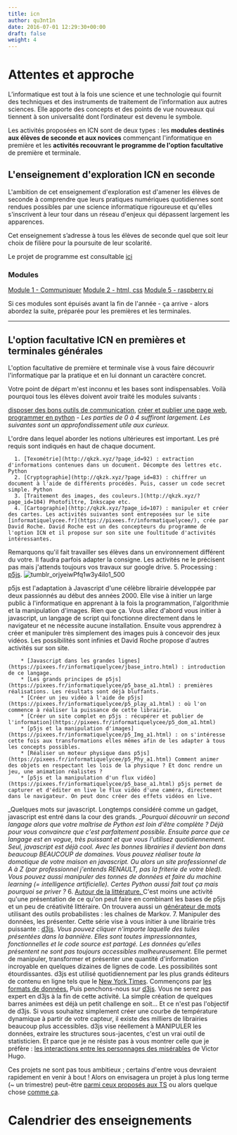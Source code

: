 ```yaml
---
title: icn
author: qu3nt1n
date: 2016-07-01 12:29:30+00:00
draft: false
weight: 4
---
```


# Attentes et approche


L’informatique est tout à la fois une science et une technologie qui fournit des techniques et des instruments de traitement de l’information aux autres sciences. Elle apporte des concepts et des points de vue nouveaux qui tiennent à son universalité dont l’ordinateur est devenu le symbole.

Les activités proposées en ICN sont de deux types : les **modules destinés aux élèves de seconde et aux novices** commençant l'informatique en première et les **activités recouvrant le programme de l'option facultative** de première et terminale.


## L'enseignement d'exploration ICN en seconde


L'ambition de cet enseignement d'exploration est d'amener les élèves de seconde à comprendre que leurs pratiques numériques quotidiennes sont rendues possibles par une science informatique rigoureuse et qu'elles s'inscrivent à leur tour dans un réseau d'enjeux qui dépassent largement les apparences.

Cet enseignement s’adresse à tous les élèves de seconde quel que soit leur choix de filière pour la poursuite de leur scolarité.

Le projet de programme est consultable [ici](http://cache.media.education.gouv.fr/file/CSP/91/2/prog_Informatique_et_creation_numerique_19_mai_425912.pdf)





### Modules











 [Module 1 - Communiquer](/docs/icn/module-1/)
 [Module 2 - html, css](/docs/icn/module-2/)
 [Module 5 - raspberry pi](/docs/icn/module-5/)

Si ces modules sont épuisés avant la fin de l'année - ça arrive - alors abordez la suite, préparée pour les premières et les terminales.







---





## L'option facultative ICN en premières et terminales générales


L'option facultative de première et terminale vise à vous faire découvrir l'informatique par la pratique et en lui donnant un caractère concret.

Votre point de départ m'est inconnu et les bases sont indispensables. Voilà pourquoi tous les élèves doivent avoir traité les modules suivants :



 [disposer des bons outils de communication,](http://qkzk.xyz/?page_id=27)
 [créer et publier une page web](http://qkzk.xyz/?page_id=34),
 [programmer en python](http://qkzk.xyz/?page_id=39) - _Les parties de 0 à 4 suffiront largement. Les suivantes sont un approfondissement utile aux curieux._

L'ordre dans lequel aborder les notions ultérieures est important. Les pré requis sont indiqués en haut de chaque document.

 	  1. [Texométrie](http://qkzk.xyz/?page_id=92) : extraction d'informations contenues dans un document. Décompte des lettres etc. Python
 	  2. [Cryptographie](http://qkzk.xyz/?page_id=83) : chiffrer un document à l'aide de différents procédés. Puis, casser un code secret simple. Python
 	  3. [Traitement des images, des couleurs.](http://qkzk.xyz/?page_id=104) Photofiltre, Inkscape etc.
 	  4. [Cartographie](http://qkzk.xyz/?page_id=107) : manipuler et créer des cartes. Les activités suivantes sont entreposées sur le site [informatiquelycee.fr](https://pixees.fr/informatiquelycee/), crée par David Roche. David Roche est un des concepteurs du programme de l'option ICN et il propose sur son site une foultitude d'activités intéressantes.
Remarquons qu'il fait travailler ses élèves dans un environnement différent du votre. Il faudra parfois adapter la consigne.
Les activités ne le précisent pas mais j'attends toujours vos travaux sur google drive.
 	  5. Processing : [p5js](https://p5js.org/).
![tumblr_orjyeiwPfq1w3y4ilo1_500](/uploads/uploads/2016/07/tumblr_orjyeiwPfq1w3y4ilo1_500.gif)

p5js est l'adaptation à Javascript d'une célèbre librairie développée par deux passionnés au début des années 2000. Elle vise à initier un large public à l'informatique en apprenant à la fois la programmation, l'algorithmie et la manipulation d'images. Rien que ça.
Vous allez d'abord vous initier à javascript, un langage de script qui fonctionne directement dans le navigateur et ne nécessite aucune installation.
Ensuite vous apprendrez à créer et manipuler très simplement des images puis à concevoir des jeux vidéos. Les possibilités sont infinies et David Roche propose d'autres activités sur son site.

 	    * [Javascript dans les grandes lignes](https://pixees.fr/informatiquelycee/jbase_intro.html) : introduction de ce langage.
 	    * [Les grands principes de p5js](https://pixees.fr/informatiquelycee/p5_base_a1.html) : premières réalisations. Les résultats sont déjà bluffants.
 	    * [Créer un jeu vidéo à l'aide de p5js](https://pixees.fr/informatiquelycee/p5_play_a1.html) : où l'on commence à réaliser la puissance de cette librairie.
 	    * [Créer un site complet en p5js : récupérer et publier de l'information](https://pixees.fr/informatiquelycee/p5_dom_a1.html)
 	    * [p5js et la manipulation d'images](https://pixees.fr/informatiquelycee/p5_Img_a1.html) : on s'intéresse cette fois aux transformations elles mêmes afin de les adapter à tous les concepts possibles.
 	    * [Réaliser un moteur physique dans p5js](https://pixees.fr/informatiquelycee/p5_Phy_a1.html) Comment animer des objets en respectant les lois de la physique ? Et donc rendre un jeu, une animation réalistes ?
 	    * [p5js et la manipulation d'un flux vidéo](https://pixees.fr/informatiquelycee/p5_base_a1.html) p5js permet de capturer et d'éditer en live le flux vidéo d'une caméra, directement dans le navigateur. On peut donc créer des effets vidéos en live.

_Quelques mots sur javascript. Longtemps considéré comme un gadget, javascript est entré dans la cour des grands.
__Pourquoi découvrir un second langage alors que votre maîtrise de Python est loin d'être complète ? Déjà pour vous convaincre que c'est parfaitement possible. Ensuite parce que ce langage est en vogue, très puissant et que vous l'utilisez quotidiennement. Seul, javascript est déjà cool. Avec les bonnes librairies il devient bon dans beaucoup BEAUCOUP de domaines. Vous pouvez réaliser toute la domotique de votre maison en javascript. Ou alors un site professionnel de A à Z (par professionnel j'entends RENAULT, pas la friterie de votre bled). Vous pouvez aussi manipuler des tonnes de données et faire du machine learning (= intelligence artificielle). Certes Python aussi fait tout ça mais pourquoi se priver ?_
 	  6. [Autour de la littérature. ](https://pixees.fr/informatiquelycee/lettres/index.html)C'est moins une activité qu'une présentation de ce qu'on peut faire en combinant les bases de p5js et un peu de créativité littéraire.
On trouvera aussi un [générateur de mots](https://pixees.fr/informatiquelycee/markov_a1.html) utilisant des outils probabilistes : les chaînes de Markov.
 	  7. Manipuler des données, les présenter.
Cette série vise à vous initier à une librairie très puissante : [d3js](https://d3js.org/). _Vous pouvez cliquer n'importe laquelle des tuiles présentées dans la bannière. Elles sont toutes impressionnantes, fonctionnelles et le code source est partagé. Les données qu'elles présentent ne sont pas toujours accessibles malheureusement._
Elle permet de manipuler, transformer et présenter une quantité d'information incroyable en quelques dizaines de lignes de code. Les possibilités sont étourdissantes.
d3js est utilisé quotidiennement par les plus grands éditeurs de contenu en ligne tels que le [New York Times](https://www.nytimes.com/interactive/2015/03/19/upshot/3d-yield-curve-economic-growth.html?_r=0).
Commençons par [les formats de données.](https://pixees.fr/informatiquelycee/donnees_a0.html)
Puis penchons-nous sur [d3js](https://pixees.fr/informatiquelycee/d3_a1.html).
Vous ne serez pas expert en d3js à la fin de cette activité. La simple création de quelques barres animées est déjà un petit challenge en soit... Et ce n'est pas l'objectif de d3js.
Si vous souhaitez simplement créer une courbe de température dynamique à partir de votre capteur, il existe des milliers de librairies beaucoup plus accessibles. d3js vise réellement à MANIPULER les données, extraire les structures sous-jacentes, c'est un vrai outil de statisticien.
Et parce que je ne résiste pas à vous montrer celle que je préfère : [les interactions entre les personnages des misérables](https://bost.ocks.org/mike/miserables/) de Victor Hugo.

Ces projets ne sont pas tous ambitieux ; certains d'entre vous devraient rapidement en venir à bout ! Alors on envisagera un projet à plus long terme (~ un trimestre) peut-être [parmi ceux proposés aux TS](http://qkzk.xyz/?page_id=45) ou alors quelque chose [comme ça](http://imgur.com/gallery/BbhTd).





# Calendrier des enseignements
